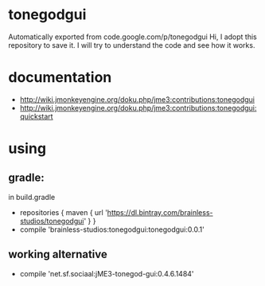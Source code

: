 # tonegodgui
Automatically exported from code.google.com/p/tonegodgui
Hi, I adopt this repository to save it. I will try to understand the code and see how it works. 

# documentation
* http://wiki.jmonkeyengine.org/doku.php/jme3:contributions:tonegodgui
* http://wiki.jmonkeyengine.org/doku.php/jme3:contributions:tonegodgui:quickstart

# using
## gradle:
in build.gradle
* repositories {
	  maven { url 'https://dl.bintray.com/brainless-studios/tonegodgui' } 
	}
* compile 'brainless-studios:tonegodgui:tonegodgui:0.0.1'


## working alternative 
* compile 'net.sf.sociaal:jME3-tonegod-gui:0.4.6.1484'
